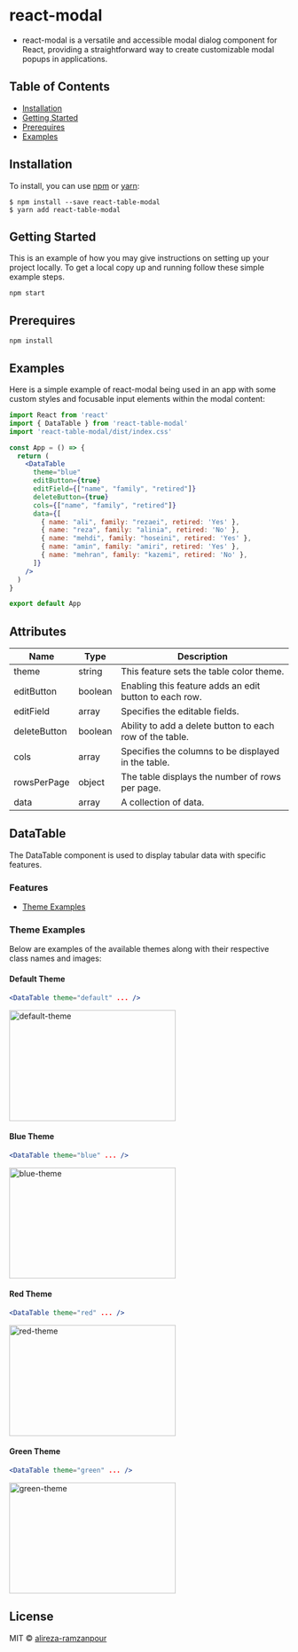 # react-modal

* react-modal is a versatile and accessible modal dialog component for React, providing a straightforward way to create customizable modal popups in applications.


## Table of Contents

* [Installation](#installation)
* [Getting Started](#getting-started)
* [Prerequires](#prerequires)
* [Examples](#examples)


## Installation

To install, you can use [npm](https://npmjs.org/) or [yarn](https://yarnpkg.com):


    $ npm install --save react-table-modal
    $ yarn add react-table-modal


## Getting Started
This is an example of how you may give instructions on setting up your project locally. To get a local copy up and running follow these simple example steps.

```
npm start
```

## Prerequires

```
npm install
```

## Examples

Here is a simple example of react-modal being used in an app with some custom
styles and focusable input elements within the modal content:

```jsx
import React from 'react'
import { DataTable } from 'react-table-modal'
import 'react-table-modal/dist/index.css'

const App = () => {
  return (
    <DataTable
      theme="blue"
      editButton={true}
      editField={["name", "family", "retired"]}
      deleteButton={true}
      cols={["name", "family", "retired"]}
      data={[
        { name: "ali", family: "rezaei", retired: 'Yes' },
        { name: "reza", family: "alinia", retired: 'No' },
        { name: "mehdi", family: "hoseini", retired: 'Yes' },
        { name: "amin", family: "amiri", retired: 'Yes' },
        { name: "mehran", family: "kazemi", retired: 'No' },
      ]}
    />
  )
}

export default App

```


## Attributes

| Name         | Type   | Description                                           |
|--------------|--------|-------------------------------------------------------|
| theme        | string | This feature sets the table color theme.              |
| editButton   | boolean| Enabling this feature adds an edit button to each row.|
| editField    | array  | Specifies the editable fields.                         |
| deleteButton | boolean| Ability to add a delete button to each row of the table.|
| cols         | array  | Specifies the columns to be displayed in the table.    |
| rowsPerPage  | object | The table displays the number of rows per page.        |
| data         | array  | A collection of data.                                 |


## DataTable

The DataTable component is used to display tabular data with specific features.

### Features

* [Theme Examples](#theme-examples)


### Theme Examples

Below are examples of the available themes along with their respective class names and images:

#### Default Theme

```jsx
<DataTable theme="default" ... />
```
<img src="https://s8.uupload.ir/files/default_5g30.png" alt="default-theme" width="300" height="200">


#### Blue Theme

```jsx
<DataTable theme="blue" ... />
```
<img src="https://s8.uupload.ir/files/blue_q4ph.png" alt="blue-theme" width="300" height="200">


#### Red Theme

```jsx
<DataTable theme="red" ... />
```
<img src="https://s8.uupload.ir/files/red_4eg7.png" alt="red-theme" width="300" height="200">


#### Green Theme

```jsx
<DataTable theme="green" ... />
```
<img src="https://s8.uupload.ir/files/green_uvgx.png" alt="green-theme" width="300" height="200">


## License

MIT © [alireza-ramzanpour](https://github.com/alireza-ramzanpour)
